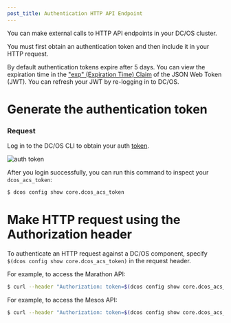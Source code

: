 ```yaml
---
post_title: Authentication HTTP API Endpoint
---
```


You can make external calls to HTTP API endpoints in your DC/OS cluster.

You must first obtain an authentication token and then include it in your HTTP request.

By default authentication tokens expire after 5 days. You can view the expiration time in the ["exp" (Expiration Time) Claim](https://tools.ietf.org/html/rfc7519#section-4.1.4) of the JSON Web Token (JWT). You can refresh your JWT by re-logging in to DC/OS.

# Generate the authentication token

### Request

Log in to the DC/OS CLI to obtain your auth [token](/docs/1.7/administration/security/managing-authentication#log-in-cli).

![auth token](../img/auth-token.gif)

After you login successfully, you can run this command to inspect your `dcos_acs_token`:
```bash
$ dcos config show core.dcos_acs_token
```

# Make HTTP request using the Authorization header

To authenticate an HTTP request against a DC/OS component, specify `$(dcos config show core.dcos_acs_token)` in the request header.

For example, to access the Marathon API:

```bash
$ curl --header "Authorization: token=$(dcos config show core.dcos_acs_token)" http://<master-host-name>/service/marathon/v2/apps
```

For example, to access the Mesos API:

```bash
$ curl --header "Authorization: token=$(dcos config show core.dcos_acs_token)" http://<master-host-name>/mesos/master/state.json
```
